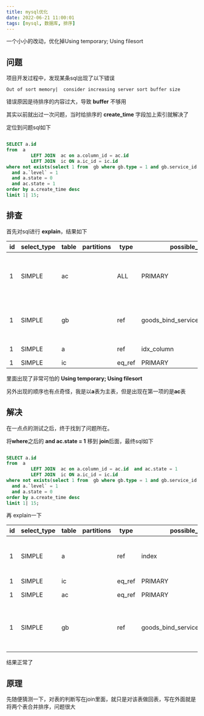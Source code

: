 ```yaml
---
title: mysql优化
date: 2022-06-21 11:00:01
tags: [mysql, 数据库, 排序]
---
```


一个小小的改动，优化掉Using temporary; Using filesort

<!-- more -->

## 问题

项目开发过程中，发现某条sql出现了以下错误

```
Out of sort memory|  consider increasing server sort buffer size
```

错误原因是待排序的内容过大，导致 **buffer** 不够用

其实以前就出过一次问题，当时给排序的 **create_time** 字段加上索引就解决了


定位到问题sql如下

```sql

SELECT a.id
from  a
         LEFT JOIN  ac on a.column_id = ac.id
         LEFT JOIN  ic ON a.ic_id = ic.id
where not exists(select 1 from  gb where gb.type = 1 and gb.service_id = ac.id)
  and a.`level` = 1
  and a.state = 0
  and ac.state = 1
order by a.create_time desc
limit 1| 15;

```

## 排查

首先对sql进行 **explain**，结果如下

| id  | select_type | table | partitions | type   | possible_keys                    | key                              | key_len | ref                   | rows | filtered | extra                                        |
| --- | ----------- | ----- | ---------- | ------ | -------------------------------- | -------------------------------- | ------- | --------------------- | ---- | -------- | -------------------------------------------- |
| 1   | SIMPLE      | ac    |            | ALL    | PRIMARY                          |                                  |         |                       | 25   | 10       | Using where; Using temporary; Using filesort |
| 1   | SIMPLE      | gb    |            | ref    | goods_bind_service_id_type_index | goods_bind_service_id_type_index | 14      | zfapp_app.ac.id,const | 1    | 100      | Using where; Not exists; Using index         |
| 1   | SIMPLE      | a     |            | ref    | idx_column                       | idx_column                       | 8       | zfapp_app.ac.id       | 355  | 1        | Using where                                  |
| 1   | SIMPLE      | ic    |            | eq_ref | PRIMARY                          | PRIMARY                          | 8       | zfapp_app.a.ic_id     | 1    | 100      |                                              |





里面出现了非常可怕的 **Using temporary; Using filesort**

另外出现的顺序也有点奇怪，我是以**a**表为主表，但是出现在第一项的是**ac**表


## 解决

在一点点的测试之后，终于找到了问题所在。

将**where**之后的 **and ac.state = 1** 移到 **join**后面，最终sql如下

```sql

SELECT a.id
from  a
         LEFT JOIN  ac on a.column_id = ac.id  and ac.state = 1
         LEFT JOIN  ic ON a.ic_id = ic.id
where not exists(select 1 from  gb where gb.type = 1 and gb.service_id = ac.id)
  and a.`level` = 1
  and a.state = 0
order by a.create_time desc
limit 1| 15;
```

再 explain一下


| id  | select_type | table | partitions | type   | possible_keys                    | key                              | key_len | ref                   | rows | filtered | extra                                |
| --- | ----------- | ----- | ---------- | ------ | -------------------------------- | -------------------------------- | ------- | --------------------- | ---- | -------- | ------------------------------------ |
| 1   | SIMPLE      | a     |            | ref    | index                            | idx_create_time                  | 8       |                       | 12   | 1        | Using where; Backward index scan     |
| 1   | SIMPLE      | ic    |            | eq_ref | PRIMARY                          | PRIMARY                          | 8       | zfapp_app.a.ic_id     | 1    | 100      |                                      |
| 1   | SIMPLE      | ac    |            | eq_ref | PRIMARY                          |                                  | 8       | zfapp_app.a.column_id | 25   | 10       | Using where                          |
| 1   | SIMPLE      | gb    |            | ref    | goods_bind_service_id_type_index | goods_bind_service_id_type_index | 14      | zfapp_app.ac.id,const | 1    | 100      | Using where; Not exists; Using index |

结果正常了

## 原理

先随便猜测一下，对表的判断写在join里面，就只是对该表做回表，写在外面就是将两个表合并排序，问题很大

